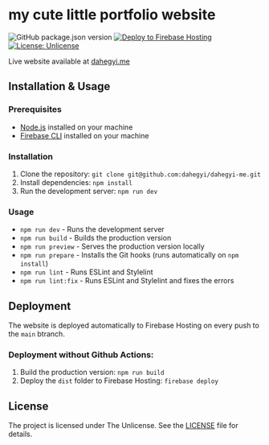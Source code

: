 # my cute little portfolio website

![GitHub package.json version](https://img.shields.io/github/package-json/v/dahegyi/dahegyi-me)
[![Deploy to Firebase Hosting](https://github.com/dahegyi/szabadbisztro/actions/workflows/firebase-deploy.yml/badge.svg)](https://github.com/dahegyi/szabadbisztro/actions/workflows/firebase-deploy.yml)
[![License: Unlicense](https://img.shields.io/badge/License-Unlicense-black.svg)](https://en.wikipedia.org/wiki/Unlicense)

Live website available at [dahegyi.me](https://dahegyi.me/)

## Installation & Usage

### Prerequisites

- [Node.js](https://nodejs.org/en/) installed on your machine
- [Firebase CLI](https://firebase.google.com/docs/cli) installed on your machine

### Installation

1. Clone the repository: `git clone git@github.com:dahegyi/dahegyi-me.git`
2. Install dependencies: `npm install`
3. Run the development server: `npm run dev`

### Usage

- `npm run dev` - Runs the development server
- `npm run build` - Builds the production version
- `npm run preview` - Serves the production version locally
- `npm run prepare` - Installs the Git hooks (runs automatically on `npm install`)
- `npm run lint` - Runs ESLint and Stylelint
- `npm run lint:fix` - Runs ESLint and Stylelint and fixes the errors

## Deployment

The website is deployed automatically to Firebase Hosting on every push to the `main` btranch.

### Deployment without Github Actions:

1. Build the production version: `npm run build`
2. Deploy the `dist` folder to Firebase Hosting: `firebase deploy`

## License

The project is licensed under The Unlicense. See the [LICENSE](LICENSE) file for details.
